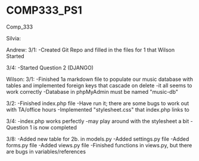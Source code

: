# COMP333_PS1
Comp_333

Silvia:

Andrew:
3/1:
-Created Git Repo and filled in the files for 1 that Wilson Started

3/4:
-Started Question 2 (DJANGO)

Wilson:
3/1:
-Finished 1a markdown file to populate our music database with tables and implemented foreign keys that cascade on delete
-it all seems to work correctly
-Database in phpMyAdmin must be named "music-db"

3/2:
-Finished index.php file
-Have run it; there are some bugs to work out with TA/office hours
-Implemented "stylesheet.css" that index.php links to

3/4:
-index.php works perfectly
-may play around with the stylesheet a bit
-Question 1 is now completed

3/8:
-Added new table for 2b. in models.py
-Added settings.py file
-Added forms.py file
-Added views.py file
-Finished functions in views.py, but there are bugs in variables/references
